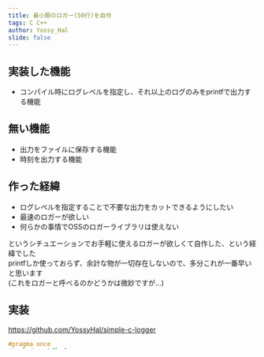 ```yaml
---
title: 最小限のロガー(50行)を自作
tags: C C++
author: Yossy_Hal
slide: false
---
```


## 実装した機能

- コンパイル時にログレベルを指定し、それ以上のログのみをprintfで出力する機能

## 無い機能

- 出力をファイルに保存する機能
- 時刻を出力する機能

## 作った経緯

- ログレベルを指定することで不要な出力をカットできるようにしたい
- 最速のロガーが欲しい
- 何らかの事情でOSSのロガーライブラリは使えない

というシチュエーションでお手軽に使えるロガーが欲しくて自作した、という経緯でした  
printfしか使っておらず、余計な物が一切存在しないので、多分これが一番早いと思います  
(これをロガーと呼べるのかどうかは微妙ですが...)

## 実装

<https://github.com/YossyHal/simple-c-logger>

```cpp:logger.h
#pragma once
#include <stdio.h>

#define LOG_LEVEL_TRACE 0
#define LOG_LEVEL_DEBUG 1
#define LOG_LEVEL_INFO 2
#define LOG_LEVEL_WARN 3
#define LOG_LEVEL_ERROR 4
#define LOG_LEVEL_CRITICAL 5
#define LOG_LEVEL_OFF 6

#ifndef LOG_LEVEL
#define LOG_LEVEL LOG_LEVEL_INFO
#endif

#if LOG_LEVEL <= LOG_LEVEL_TRACE
#define LOG_TRACE(...) printf(__VA_ARGS__)
#else
#define LOG_TRACE(...) (void)0
#endif

#if LOG_LEVEL <= LOG_LEVEL_DEBUG
#define LOG_DEBUG(...) printf(__VA_ARGS__)
#else
#define LOG_DEBUG(...) (void)0
#endif

#if LOG_LEVEL <= LOG_LEVEL_INFO
#define LOG_INFO(...) printf(__VA_ARGS__)
#else
#define LOG_INFO(...) (void)0
#endif

#if LOG_LEVEL <= LOG_LEVEL_WARN
#define LOG_WARN(...) printf(__VA_ARGS__)
#else
#define LOG_WARN(...) (void)0
#endif

#if LOG_LEVEL <= LOG_LEVEL_ERROR
#define LOG_ERROR(...) fprintf(stderr, __VA_ARGS__)
#else
#define LOG_ERROR(...) (void)0
#endif

#if LOG_LEVEL <= LOG_LEVEL_CRITICAL
#define LOG_CRITICAL(...) fprintf(stderr, __VA_ARGS__)
#else
#define LOG_CRITICAL(...) (void)0
#endif

```

## 使用例(C言語)

```cpp:hello.c
#include "logger.h"

int main()
{
    LOG_TRACE("trace\n");
    LOG_DEBUG("debug\n");
    LOG_INFO("info\n");
    LOG_WARN("warn\n");
    LOG_ERROR("error\n");
    LOG_CRITICAL("critical\n");
}
```

デフォルトでは INFO 以上のログを出力

```log
$ gcc hello.c && ./a.out
info
warn
error
critica
```

コンパイル時に LOG_LEVEL を指定

```log
$ gcc hello.c -DLOG_LEVEL=LOG_LEVEL_TRACE && ./a.out
trace
debug
info
warn
error
critical
```

LOG_LEVEL_TRACE を指定したため、TRACE以上のログが出力された

## 使用例(C++)

```cpp:hello.cpp
#include "logger.h"

int main()
{
    LOG_TRACE("trace\n");
    LOG_DEBUG("debug\n");
    LOG_INFO("info\n");
    LOG_WARN("warn\n");
    LOG_ERROR("error\n");
    LOG_CRITICAL("critical\n");
}
```

使い方はC言語と同じ

```log
$ g++ hello.cpp -DLOG_LEVEL=LOG_LEVEL_TRACE && ./a.out
trace
debug
info
warn
error
critical
```

## ちなみに

ログレベルより低いログはコンパイル時にコードごと削除されるので、  
ログをいっぱい書いても処理速度が落ちたりする心配はありません  

```cpp:test.cpp
#include "logger.h"

int main()
{
    int i = 10;
    LOG_TRACE("i = %d", i);
    return 0;
}
```

```log
$ g++ test.cpp -Wall
test.cpp: In function ‘int main()’:
test.cpp:5:9: warning: unused variable ‘i’ [-Wunused-variable]
    5 |     int i = 10;
```

↑  
変数 `int i` が使われていないという警告が表示されていることから、  
`LOG_TRACE("i = %d", i);` の行がコンパイラによって削除されているのが分かる  
「デバッグ時には`printf`のコメントアウトを外して...」とかやるより、ロガーを使った方が良い！

## 参考にしたコード

- <https://github.com/fmtlib/fmt>
- <https://github.com/gabime/spdlog/blob/v1.x/include/spdlog/spdlog.h>

## 追記

[組込みソフトウェア開発向けコーディング作法ガイド ESCR [C++言語版] Ver. 2.0](https://www.ipa.go.jp/sec/reports/20161018.html) にデバッグ用記述の例が2つ記載されていました

>問題発生時の原因を調査しやすい書き方にする。  
>デバッグオプション設定時のコーディング方法と、  
>リリースモジュールにログを残すためのコーディング方法を規定する。

```cpp:（a）デバッグ処理記述の切り分けに、マクロ定義を使用する方法
// DEBUG マクロは、コンパイル時に指定する
#ifdef DEBUG
fprintf(stderr, "var1 = %dn", var1);
#endif
```

```cpp:（b）assert マクロを使用する方法
// コンパイル時に、NDEBUG マクロが定義された場合、assert マクロは何もしない。
// 一方、 NDEBUG マクロが定義されない場合は、assert マクロに渡した式が偽の場合、ソースのファイル名と行位置を標準エラーに吐き出した後、異常終了する。
// マクロ名がDEBUG ではなく、NDEBUG であることに注意する。
// assert マクロは、処理系が<assert.h> で用意するマクロである。
// 以下を参考に、プロジェクトで異常終了のさせ方を検討し、処理系が用意しているマクロを使用するか、
// 独自のassert 関数を用意するかを決定する。
#ifdef NDEBUG
#define assert(exp) ((void)0)
#else
#define assert(exp) (void) ((exp)) || (_assert(#exp, __FILE__, __LINE__)))
#endif
void _assert(char *mes, char *fname, unsigned int lno)
{
    fprintf(stderr, "Assert : %s : %s(%d)\n", mes, fname, lno);
    fflush(stderr);
    abort();
}
```

## 終わりに

C++ なら本来は std::cout で出力した方が良いと思うんですが、  
書式を指定する際のコードがC言語よりも長くなってしまうのが何だかなあ...となりました。  
そこで std::format を使ってみると良さそう！ と試してみるも、  
[C++20でstd::formatを使おうとしたらコンパイラ側でまだ実装されていなかった](https://qiita.com/Yossy_Hal/items/e204c3fb8f86722ee9db)  
という事情で断念することに...  
std::cout への不満は <https://github.com/fmtlib/fmt#motivation> にも書かれていたりして、  
やっぱりみんな苦労してる点なんだなあと思いました
